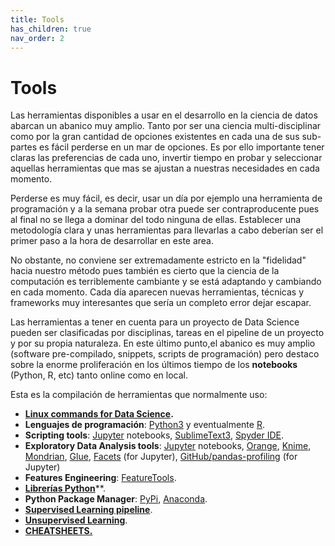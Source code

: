 ```yaml
---
title: Tools
has_children: true
nav_order: 2
---
```


# Tools
Las herramientas disponibles a usar en el desarrollo en la ciencia de datos abarcan un abanico muy amplio. Tanto por ser una ciencia multi-disciplinar como por la gran cantidad de opciones existentes en cada una de sus sub-partes es fácil perderse en un mar de opciones. Es por ello importante tener claras las preferencias de cada uno, invertir tiempo en probar y seleccionar aquellas herramientas que mas se ajustan a nuestras necesidades en cada momento.

Perderse es muy fácil, es decir, usar un día por ejemplo una herramienta de programación y a la semana probar otra puede ser contraproducente pues al final no se llega a dominar del todo ninguna de ellas. Establecer una metodología clara y unas herramientas para llevarlas a cabo deberían ser el primer paso a la hora de desarrollar en este area.

No obstante, no conviene ser extremadamente estricto en la "fidelidad" hacia nuestro método pues también es cierto que la ciencia de la computación es terriblemente cambiante y se está adaptando y cambiando en cada momento. Cada día aparecen nuevas herramientas, técnicas y frameworks muy interesantes que sería un completo error dejar escapar.

Las herramientas a tener en cuenta para un proyecto de Data Science pueden ser clasificadas por disciplinas, tareas en el pipeline de un proyecto y por su propia naturaleza. En este último punto,el abanico es muy amplio (software pre-compilado, snippets, scripts de programación) pero destaco sobre la enorme proliferación en los últimos tiempo de los **notebooks** (Python, R, etc) tanto online como en local.

Esta es la compilación de herramientas que normalmente uso:

* [**Linux commands for Data Science**](https://jmquintana79.github.io/tools/linux_commands.html)**.**
* **Lenguajes de programación**: [Python3](https://www.python.org/download/releases/3.0/) y eventualmente [R](https://www.r-project.org/).
* **Scripting tools**: [Jupyter](https://jupyter.org/) notebooks, [SublimeText3](https://www.sublimetext.com/), [Spyder IDE](https://www.spyder-ide.org/).
* **Exploratory Data Analysis tools**: [Jupyter](https://jupyter.org/) notebooks, [Orange](https://orangedatamining.com/), [Knime](https://www.knime.com/), [Mondrian](http://www.theusrus.de/Mondrian/), [Glue](http://glueviz.org/), [Facets](https://github.com/PAIR-code/facets) (for Jupyter), [GitHub/pandas-profiling](https://github.com/pandas-profiling/pandas-profiling) (for Jupyter)
* **Features Engineering**: [FeatureTools](https://www.featuretools.com/).
* [**Librerías Python**](https://sites.google.com/view/notesds/tools/tools-librerías-python)**.
* **Python Package Manager**: [PyPi](https://pypi.org/), [Anaconda](https://anaconda.org/).
* [**Supervised Learning pipeline**](https://sites.google.com/view/notesds/tools/tools-supervised-learning-pipeline).
* [**Unsupervised Learning**](https://sites.google.com/view/notesds/tools/tools-unsupervised-learning).
* [**CHEATSHEETS.**](https://sites.google.com/view/notesds/tools/tools-cheatsheets)
